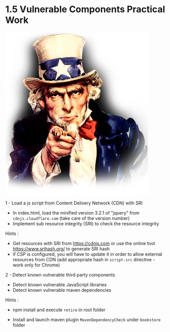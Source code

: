 # 1.5 Vulnerable Components Practical Work

![pw](../../assets/uncle-pw.png)

1 - Load a js script from Content Delivery Network (CDN) with SRI
-  In index.html, load the minified version 3.2.1 of "jquery" from `cdnjs.cloudflare.com` (take care of the version number)  
-  Implement sub resource integrity (SRI) to check the resource integrity 
   
Hints :
- Get resources with SRI from https://cdnjs.com or use the online tool https://www.srihash.org/ to generate SRI hash
- if CSP is configured, you will have to update it in order to allow external resources from CDN (add appropriate hash in `script-src` directive - work only for Chrome) 

2 - Detect known vulnerable third party components
- Detect known vulnerable JavaScript libraries
- Detect known vulnerable maven dependencies

Hints : 
- npm install and execute `retire` in root folder
      
- Install and launch maven plugin `MavenDependencyCheck` under `bookstore` folder 
